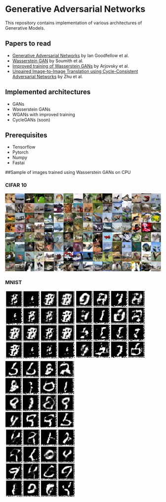 # Generative Adversarial Networks
This repository contains implementation of various architectures of Generative Models.

## Papers to read
- [Generative Adversarial Networks](https://papers.nips.cc/paper/5423-generative-adversarial-nets.pdf) by Ian Goodfellow et al.
- [Wasserstein GAN](https://arxiv.org/abs/1701.07875) by Soumith et al.
- [Improved training of Wasserstein GANs](https://arxiv.org/abs/1704.00028) by Arjovsky et al.
- [Unpaired Image-to-Image Translation using Cycle-Consistent Adversarial Networks](https://arxiv.org/abs/1703.10593) by Zhu et al.

## Implemented architectures
- GANs
- Wasserstein GANs
- WGANs with improved training
- CycleGANs (soon)

## Prerequisites
- Tensorflow
- Pytorch
- Numpy
- Fastai

##Sample of images trained using Wasserstein GANs on CPU

### CIFAR 10
![im1](images/cifar10_samples_1.jpg)

### MNIST
![1](output/wgan1.png)  ![2](output/wgan2.png) ![3](output/wgan3.png)  
  ![4](output/wgan4.png)

